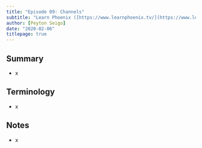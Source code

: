 ```yaml
---
title: "Episode 09: Channels"
subtitle: "Learn Phoenix ([https://www.learnphoenix.tv/](https://www.learnphoenix.tv/))"
author: [Peyton Seigo]
date: "2020-02-06"
titlepage: true
---
```


## Summary

- x

## Terminology

- x

## Notes

- x
